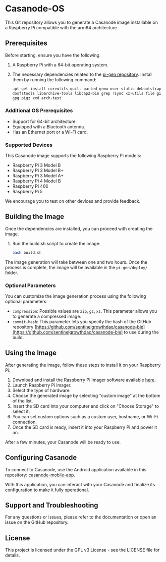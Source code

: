 # Casanode-OS

This Git repository allows you to generate a Casanode image installable on a Raspberry Pi compatible with the arm64 architecture.

## Prerequisites

Before starting, ensure you have the following:

1. A Raspberry Pi with a 64-bit operating system.
2. The necessary dependencies related to the [pi-gen repository](https://github.com/RPi-Distro/pi-gen). Install them by running the following command:

	```bash
	apt-get install coreutils quilt parted qemu-user-static debootstrap zerofree zip \
	dosfstools libarchive-tools libcap2-bin grep rsync xz-utils file git curl bc \
	gpg pigz xxd arch-test
	```

### Additional OS Prerequisites

- Support for 64-bit architecture.
- Equipped with a Bluetooth antenna.
- Has an Ethernet port or a Wi-Fi card.

### Supported Devices

This Casanode image supports the following Raspberry Pi models:

- Raspberry Pi 3 Model B
- Raspberry Pi 3 Model B+
- Raspberry Pi 3 Model A+
- Raspberry Pi 4 Model B
- Raspberry Pi 400
- Raspberry Pi 5

We encourage you to test on other devices and provide feedback.

## Building the Image

Once the dependencies are installed, you can proceed with creating the image.

1. Run the build.sh script to create the image:

	```bash
	bash build.sh
	```

The image generation will take between one and two hours. Once the process is complete, the image will be available in the `pi-gen/deploy/` folder.

### Optional Parameters

You can customize the image generation process using the following optional parameters:

- `compression`: Possible values are `zip`, `gz`, `xz`. This parameter allows you to generate a compressed image.
- `commit-hash`: This parameter lets you specify the hash of the GitHub repository [https://github.com/sentinelgrowthdao/casanode-ble](https://github.com/sentinelgrowthdao/casanode-ble) to use during the build.

## Using the Image

After generating the image, follow these steps to install it on your Raspberry Pi:

1. Download and install the Raspberry Pi Imager software available [here](https://www.raspberrypi.com/software/).
2. Launch Raspberry Pi Imager.
3. Select the type of hardware.
4. Choose the generated image by selecting "custom image" at the bottom of the list.
5. Insert the SD card into your computer and click on "Choose Storage" to select it.
6. You can set custom options such as a custom user, hostname, or Wi-Fi connection.
7. Once the SD card is ready, insert it into your Raspberry Pi and power it on.

After a few minutes, your Casanode will be ready to use.

## Configuring Casanode

To connect to Casanode, use the Android application available in this repository: [casanode-mobile-app](https://github.com/sentinelgrowthdao/casanode-mobile-app).

With this application, you can interact with your Casanode and finalize its configuration to make it fully operational.

## Support and Troubleshooting

For any questions or issues, please refer to the documentation or open an issue on the GitHub repository.

## License

This project is licensed under the GPL v3 License - see the LICENSE file for details.
